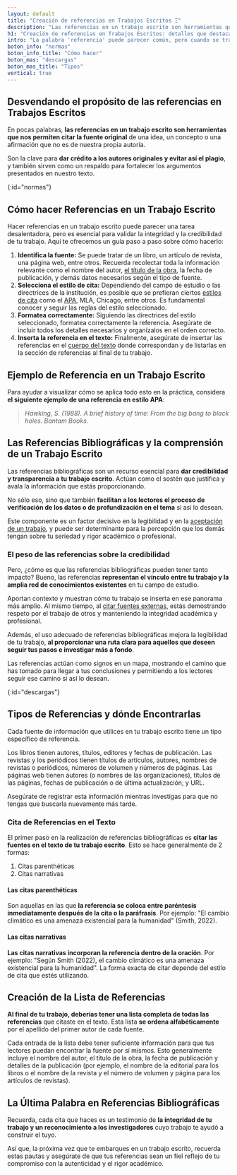 ```yaml
---
layout: default
title: "Creación de referencias en Trabajos Escritos Ξ"
description: "Las referencias en un trabajo escrito son herramientas que nos permiten citar la fuente original de una idea, de un concepto o una afirmación."
h1: "Creación de referencias en Trabajos Escritos: detalles que destacan"
intro: "La palabra 'referencia' puede parecer común, pero cuando se trata de su significado en el contexto de un trabajo escrito, adquiere una importancia mayor."
boton_info: "normas"
boton_info_title: "Cómo hacer"
boton_mas: "descargas"
boton_mas_title: "Tipos"
vertical: true
---
```

## Desvendando el propósito de las referencias en Trabajos Escritos

En pocas palabras, **las referencias en un trabajo escrito son herramientas que nos permiten citar la fuente original** de una idea, un concepto o una afirmación que no es de nuestra propia autoría.

Son la clave para **dar crédito a los autores originales y evitar así el plagio**, y también sirven como un respaldo para fortalecer los argumentos presentados en nuestro texto.
<!-- Anclaje para que la barra fijada no cubra el siguiente subtítulo -->
{:id="normas"}

## Cómo hacer Referencias en un Trabajo Escrito

Hacer referencias en un trabajo escrito puede parecer una tarea desalentadora, pero es esencial para validar la integridad y la credibilidad de tu trabajo. Aquí te ofrecemos un guía paso a paso sobre cómo hacerlo:

1. **Identifica la fuente:** Se puede tratar de un libro, un artículo de revista, una página web, entre otros. Recuerda recolectar toda la información relevante como el nombre del autor, [el título de la obra]({{'titulos-trabajo-escrito'|relative_url}}), la fecha de publicación, y demás datos necesarios según el tipo de fuente.
2. **Selecciona el estilo de cita:** Dependiendo del campo de estudio o las directrices de la institución, es posible que se prefieran ciertos [estilos de cita]({{'cita-trabajo-escrito'|relative_url}}) como el [APA]({{'normas-apa'|relative_url}}), MLA, Chicago, entre otros. Es fundamental conocer y seguir las reglas del estilo seleccionado.
3. **Formatea correctamente:** Siguiendo las directrices del estilo seleccionado, formatea correctamente la referencia. Asegúrate de incluir todos los detalles necesarios y organízalos en el orden correcto.
4. **Inserta la referencia en el texto:** Finalmente, asegúrate de insertar las referencias en el [cuerpo del texto]({{'cuerpo-trabajo-escrito'|relative_url}}) donde correspondan y de listarlas en la sección de referencias al final de tu trabajo.

## Ejemplo de Referencia en un Trabajo Escrito

Para ayudar a visualizar cómo se aplica todo esto en la práctica, considera **el siguiente ejemplo de una referencia en estilo APA**:

>*Hawking, S. (1988). A brief history of time: From the big bang to black holes. Bantam Books.*

## Las Referencias Bibliográficas y la comprensión de un Trabajo Escrito

Las referencias bibliográficas son un recurso esencial para **dar credibilidad y transparencia a tu trabajo escrito**. Actúan como el sostén que justifica y avala la información que estás proporcionando.

No sólo eso, sino que también **facilitan a los lectores el proceso de verificación de los datos o de profundización en el tema** si así lo desean.

Este componente es un factor decisivo en la legibilidad y en la [aceptación de un trabajo]({{'pagina-aceptacion-trabajo-escrito'|relative_url}}), y puede ser determinante para la percepción que los demás tengan sobre tu seriedad y rigor académico o profesional.

### El peso de las referencias sobre la credibilidad

Pero, ¿cómo es que las referencias bibliográficas pueden tener tanto impacto? Bueno, las referencias **representan el vínculo entre tu trabajo y la amplia red de conocimientos existentes** en tu campo de estudio.

Aportan contexto y muestran cómo tu trabajo se inserta en ese panorama más amplio. Al mismo tiempo, al [citar fuentes externas]({{'cita-trabajo-escrito'|relative_url}}), estás demostrando respeto por el trabajo de otros y manteniendo la integridad académica y profesional.

Además, el uso adecuado de referencias bibliográficas mejora la legibilidad de tu trabajo, **al proporcionar una ruta clara para aquellos que deseen seguir tus pasos e investigar más a fondo**.

Las referencias actúan como signos en un mapa, mostrando el camino que has tomado para llegar a tus conclusiones y permitiendo a los lectores seguir ese camino si así lo desean.
<!-- Anclaje para que la barra fijada no cubra el siguiente subtítulo -->
{:id="descargas"}

## Tipos de Referencias y dónde Encontrarlas

Cada fuente de información que utilices en tu trabajo escrito tiene un tipo específico de referencia.

Los libros tienen autores, títulos, editores y fechas de publicación. Las revistas y los periódicos tienen títulos de artículos, autores, nombres de revistas o periódicos, números de volumen y números de páginas. Las páginas web tienen autores (o nombres de las organizaciones), títulos de las páginas, fechas de publicación o de última actualización, y URL.

Asegúrate de registrar esta información mientras investigas para que no tengas que buscarla nuevamente más tarde.

### Cita de Referencias en el Texto

El primer paso en la realización de referencias bibliográficas es **citar las fuentes en el texto de tu trabajo escrito**. Esto se hace generalmente de 2 formas:

1. Citas parenthéticas
2. Citas narrativas

#### Las citas parenthéticas

Son aquellas en las que **la referencia se coloca entre paréntesis inmediatamente después de la cita o la paráfrasis**. Por ejemplo: "El cambio climático es una amenaza existencial para la humanidad" (Smith, 2022).

#### Las citas narrativas

**Las citas narrativas incorporan la referencia dentro de la oración**. Por ejemplo: "Según Smith (2022), el cambio climático es una amenaza existencial para la humanidad". La forma exacta de citar depende del estilo de cita que estés utilizando.

## Creación de la Lista de Referencias

**Al final de tu trabajo, deberías tener una lista completa de todas las referencias** que citaste en el texto. Esta lista **se ordena alfabéticamente** por el apellido del primer autor de cada fuente.

Cada entrada de la lista debe tener suficiente información para que tus lectores puedan encontrar la fuente por sí mismos. Esto generalmente incluye el nombre del autor, el título de la obra, la fecha de publicación y detalles de la publicación (por ejemplo, el nombre de la editorial para los libros o el nombre de la revista y el número de volumen y página para los artículos de revistas).

## La Última Palabra en Referencias Bibliográficas

Recuerda, cada cita que haces es un testimonio de **la integridad de tu trabajo y un reconocimiento a los investigadores** cuyo trabajo te ayudó a construir el tuyo.

Así que, la próxima vez que te embarques en un trabajo escrito, recuerda estas pautas y asegúrate de que tus referencias sean un fiel reflejo de tu compromiso con la autenticidad y el rigor académico.

